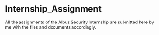 # Internship_Assignment
All the assignments of the Albus Security Internship are submitted here by me with the files and documents accordingly. 
